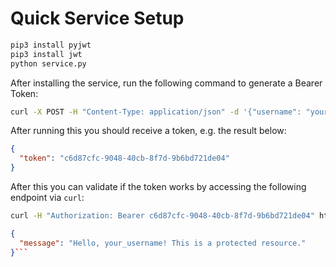 # Quick Service Setup

```sh
pip3 install pyjwt
pip3 install jwt
python service.py
```

After installing the service, run the following command to generate a Bearer Token:

```sh
curl -X POST -H "Content-Type: application/json" -d '{"username": "your_username", "password": "your_password"}' http://127.0.0.1:5020/get_token
```

After running this you should receive a token, e.g. the result below:

```json
{
  "token": "c6d87cfc-9048-40cb-8f7d-9b6bd721de04"
}
```

After this you can validate if the token works by accessing the following endpoint via `curl`:

```sh
curl -H "Authorization: Bearer c6d87cfc-9048-40cb-8f7d-9b6bd721de04" http://localhost:5020/protected
```

```json
{
  "message": "Hello, your_username! This is a protected resource."
}```
